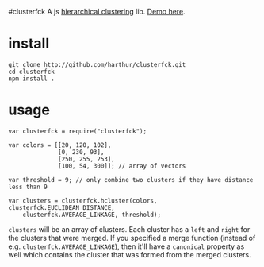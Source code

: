 #clusterfck
A js [hierarchical clustering](http://en.wikipedia.org/wiki/Hierarchical_clustering) lib. [Demo here](http://harthur.github.com/clusterfck/demos/colors/).

# install
	git clone http://github.com/harthur/clusterfck.git
	cd clusterfck
	npm install .

# usage
	var clusterfck = require("clusterfck");
	
	var colors = [[20, 120, 102],
	              [0, 230, 93],
	              [250, 255, 253],
	              [100, 54, 300]]; // array of vectors
	
	var threshold = 9; // only combine two clusters if they have distance less than 9
	
	var clusters = clusterfck.hcluster(colors, clusterfck.EUCLIDEAN_DISTANCE,
		clusterfck.AVERAGE_LINKAGE, threshold);


`clusters` will be an array of clusters. Each cluster has a `left` and `right` for the clusters that were merged. If you specified a merge function (instead of e.g. `clusterfck.AVERAGE_LINKAGE`), then it'll have a `canonical` property as well which contains the cluster that was formed from the merged clusters.


